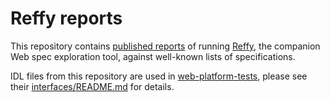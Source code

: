 # Reffy reports

This repository contains [published reports](https://tidoust.github.io/reffy-reports/) of running [Reffy](https://github.com/tidoust/reffy), the companion Web spec exploration tool, against well-known lists of specifications.

IDL files from this repository are used in [web-platform-tests](https://github.com/web-platform-tests/wpt), please see their [interfaces/README.md](https://github.com/web-platform-tests/wpt/blob/master/interfaces/README.md) for details.
